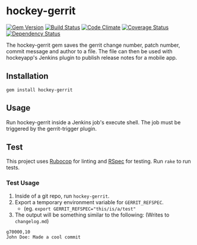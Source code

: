 # hockey-gerrit

[![Gem Version](https://badge.fury.io/rb/hockey-gerrit.svg)](https://rubygems.org/gems/hockey-gerrit)
[![Build Status](https://travis-ci.org/instructure/hockey-gerrit.svg?branch=master)](https://travis-ci.org/instructure/hockey-gerrit)
[![Code Climate](https://codeclimate.com/github/instructure/hockey-gerrit/badges/gpa.svg)](https://codeclimate.com/github/instructure/hockey-gerrit)
[![Coverage Status](https://coveralls.io/repos/github/instructure/hockey-gerrit/badge.svg?branch=HEAD)](https://coveralls.io/github/instructure/hockey-gerrit?branch=HEAD)
[![Dependency Status](https://gemnasium.com/badges/github.com/instructure/hockey-gerrit.svg)](https://gemnasium.com/github.com/instructure/hockey-gerrit)

The hockey-gerrit gem saves the gerrit change number, patch number, commit message and author to a file.
The file can then be used with hockeyapp's Jenkins plugin to publish release notes for a mobile app.

## Installation

```
gem install hockey-gerrit
```

## Usage

Run hockey-gerrit inside a Jenkins job's execute shell. The job must be triggered by the gerrit-trigger plugin.

## Test

This project uses [Rubocop](https://github.com/bbatsov/rubocop) for linting
and [RSpec](https://github.com/rspec/rspec) for testing.
Run `rake` to run tests.

### Test Usage

1. Inside of a git repo, run `hockey-gerrit`.
2. Export a temporary environment variable for `GERRIT_REFSPEC`.
    * (eg. `export GERRIT_REFSPEC="this/is/a/test"`
3. The output will be something similar to the following: (Writes to `changelog.md`)

```
g70000,10
John Doe: Made a cool commit
```
